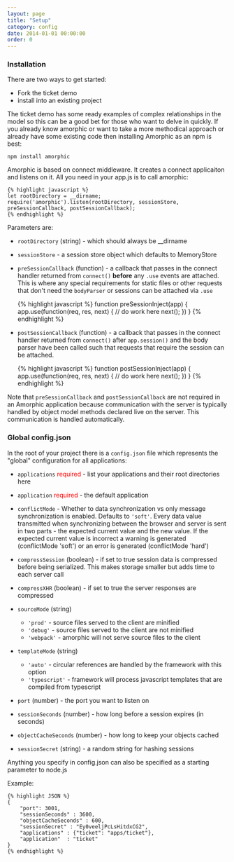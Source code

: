 ```yaml
---
layout: page
title: "Setup"
category: config
date: 2014-01-01 00:00:00
order: 0
---
```



### Installation

There are two ways to get started:

* Fork the ticket demo
* install into an existing project

The ticket demo has some ready examples of complex relationships in the model so this can be a good bet for those who want to delve in quickly.  If you already know amorphic or want to take a more methodical approach or already have some existing code then installing Amorphic as an npm is best:

    npm install amorphic

Amorphic is based on connect middleware. It creates a connect applicaiton and listens on it.  All you need in your app.js is to call amorphic:

    {% highlight javascript %}
    let rootDirectory = __dirname;
    require('amorphic').listen(rootDirectory, sessionStore, preSessionCallback, postSessionCallback);
    {% endhighlight %}

Parameters are:

* `rootDirectory` (string) - which should always be __dirname
* `sessionStore` - a session store object which defaults to MemoryStore
* `preSessionCallback` (function) - a callback that passes in the connect handler returned from `connect()` **before** any `.use` events are attached.  This is where any special requirements for static files or other requests that don't need the `bodyParser` or sessions can be attached via `.use`

    {% highlight javascript %}
    function preSessionInject(app) {
        app.use(function(req, res, next) {
            // do work here
            next();
        })
    }
    {% endhighlight %}

* `postSessionCallback` (function) - a callback that passes in the connect handler returned from `connect()` after `app.session()` and the body parser have been called such that requests that require the session can be attached.

    {% highlight javascript %}
    function postSessionInject(app) {
        app.use(function(req, res, next) {
            // do work here
            next();
        })
    }
    {% endhighlight %}

Note that `preSessionCallback` and `postSessionCallback` are not required in an Amorphic application because communication with the server is typically handled by object model methods declared live on the server.  This communication is handled automatically.

### Global config.json

In the root of your project there is a `config.json` file which represents the "global" configuration for all applications:

* `applications` <span style="color: red">required</span> - list your applications and their root directories here

* `application` <span style="color: red">required</span> - the default application

* `conflictMode` - Whether to data synchronization vs only message synchronization is enabled.  Defaults to `'soft'`.  Every data value transmitted when synchronizing between the browser and server is sent in two parts - the expected current value and the new value.  If the expected current value is incorrect a warning is generated (conflictMode 'soft') or an error is generated (conflictMode 'hard')

* `compressSession` (boolean) - if set to true session data is compressed before being serialized.  This makes storage smaller but adds time to each server call

* `compressXHR` (boolean) - if set to true the server responses are compressed

* `sourceMode` (string)
    * `'prod'` - source files served to the client are minified
    * `'debug'` - source files served to the client are not minified
    * `'webpack'` - amorphic will not serve source files to the client

* `templateMode` (string)
    * `'auto'` - circular references are handled by the framework with this option
    * `'typescript'` - framework will process javascript templates that are compiled from typescript

* `port` (number) - the port you want to listen on

* `sessionSeconds` (number) - how long before a session expires (in seconds)

* `objectCacheSeconds` (number) - how long to keep your objects cached

* `sessionSecret` (string) - a random string for hashing sessions

Anything you specify in config.json can also be specified as a starting parameter to node.js


Example:

    {% highlight JSON %}
    {
        "port": 3001,
        "sessionSeconds" : 3600,
        "objectCacheSeconds" : 600,
        "sessionSecret" : "Ey0veeljPcLsHitdxCG2",
        "applications" : {"ticket": "apps/ticket"},
        "application"  : "ticket"
    }
    {% endhighlight %}
